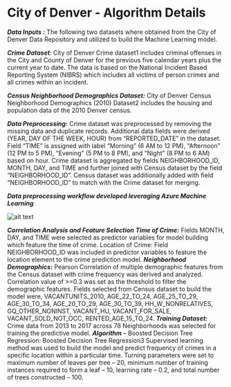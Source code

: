 # **City of Denver - Algorithm Details**

***Data Inputs :*** The following two datasets where obtained from the City of Denver Data Repository and utilized to build the Machine Learning model.

***Crime Dataset***: City of Denver Crime dataset1 includes criminal offenses in the City and County of Denver for the previous five calendar years plus the current year to date. The data is based on the National Incident Based Reporting System (NIBRS) which includes all victims of person crimes and all crimes within an incident.

***Census Neighborhood Demographics Dataset:*** City of Denver Census Neighborhood Demographics (2010) Dataset2 includes the housing and population data of the 2010 Denver census.

***Data Preprocessing:*** Crime dataset was preprocessed by removing the missing data and duplicate records. Additional data fields were derived (YEAR, DAY OF THE WEEK, HOUR) from “REPORTED_DATE” in the dataset. Field “TIME” is assigned with label “Morning” (6 AM to 12 PM), “Afternoon” (12 PM to 5 PM), “Evening” (5 PM to 8 PM), and “Night” (8 PM to 6 AM) based on hour.
Crime dataset is aggregated by fields NEIGHBORHOOD_ID, MONTH, DAY, and TIME and further joined with Census dataset by the field “NEIGHBORHOOD_ID”. Census dataset was additionally added with field “NEIGHBORHOOD_ID” to match with the Crime dataset for merging.

***Data preprocessing workflow developed leveraging Azure Machine Learning***

![alt text](https://github.com/smartcitypoc/smartcitypoc/blob/master/Neighborhood-Model/Images/Azure_Machine_Learning_Data_Preprocessing_Workflow.png) 


***Correlation Analysis and Feature Selection***
***Time of Crime:*** Fields MONTH, DAY, and TIME were selected as predictor variables for model building which feature the time of crime.
Location of Crime: Field NEIGHBORHOOD_ID was included in predictor variables to feature the location element to the crime prediction model.
***Neighborhood Demographics:*** Pearson Correlation of multiple demographic features from the Census dataset with crime frequency was derived and analyzed. Correlation value of >=0.3 was set as the threshold to filter the demographic features. Fields selected from Census dataset to build the model were, VACANTUNITS_2010, AGE_22_TO_24, AGE_25_TO_29, AGE_30_TO_34, AGE_20_TO_29, AGE_30_TO_39, HH_W_NONRELATIVES, GQ_OTHER_NONINST, VACANT_HU, VACANT_FOR_SALE, VACANT_SOLD_NOT_OCC, RENTED_AGE_15_TO_24.
***Training Dataset:*** Crime data from 2013 to 2017 across 78 Neighborhoods was selected for training the predictive model.
***Algorithm*** – Boosted Decision Tree Regression: Boosted Decision Tree Regression3  Supervised learning method was used to build the model and predict frequency of crimes in a specific location within a particular time. Turning parameters were set to maximum number of leaves per tree – 20, minimum number of training instances required to form a leaf – 10, learning rate – 0.2, and total number of trees constructed – 100.

